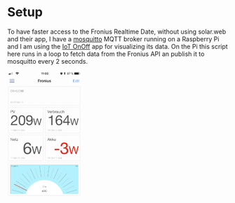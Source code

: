 # Setup

To have faster access to the Fronius Realtime Date, without using solar.web and their app,
I have a [mosquitto](https://mosquitto.org) MQTT broker running on a Raspberry Pi and I am using
the [IoT OnOff](https://www.iot-onoff.com) app for visualizing its data.
On the Pi this script here runs in a loop to fetch data from the Fronius API an publish it to mosquitto every 2 seconds.

<img src="IoT_OnOff_Fronius.jpeg" height="300">